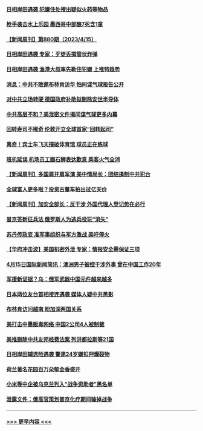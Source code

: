 #### [日相岸田遇袭 犯嫌住处搜出疑似火药等物品](../pages/prog202/a103691887.md?t=04162143) 
#### [枪手袭击水上乐园 墨西哥中部酿7死含1童](../pages/prog202/a103691913.md?t=04162143) 
#### [【新闻周刊】第880期（2023/4/15）](../pages/prog202/a103691904.md?t=04162143) 
#### [日相岸田遇袭 专家：歹徒丢掷管状炸弹](../pages/prog202/a103691902.md?t=04162143) 
#### [日相岸田遇袭 渔港大叔率先勒住犯嫌 上推特趋势](../pages/prog202/a103691895.md?t=04162143) 
#### [消息：中共不敢邀布林肯访华 怕间谍气球报告公开](../pages/prog202/a103691872.md?t=04162143) 
#### [对中共立场转硬 德国政府补助拟剔除安世半导体](../pages/prog202/a103691858.md?t=04162143) 
#### [中共高层不和？美泄密文件揭间谍气球更多内幕](../pages/prog202/a103691836.md?t=04162143) 
#### [回转寿司不稀奇 伦敦开立全球首家“回转起司”](../pages/prog202/a103691841.md?t=04162143) 
#### [离奇！宾士车飞天撞破体育馆 球员正在练球](../pages/prog202/a103691838.md?t=04162143) 
#### [班机延误 机场员工画石狮表达歉意 乘客火气全消](../pages/prog202/a103691830.md?t=04162143) 
#### [【新闻周刊】多国肩并肩军演 美中情局长：团结遏制中共犯台](../pages/prog202/a103691668.md?t=04162143) 
#### [全球富人更多啦？投资古董车拍出过亿天价](../pages/prog202/a103691634.md?t=04162143) 
#### [【新闻周刊】加安全部长：反干涉 外国代理人登记势在必行](../pages/prog202/a103691665.md?t=04162143) 
#### [普京签新征兵法 俄罗斯人为逃兵役玩“消失”](../pages/prog202/a103691635.md?t=04162143) 
#### [苏丹传政变 准军事组织与军方激战 美吁停火](../pages/prog202/a103691633.md?t=04162143) 
#### [【华府冲击波】美国机密外泄 专家：情报安全需保证三项](../pages/prog202/a103691636.md?t=04162143) 
#### [4月15日国际新闻简讯：澳洲男子被控干涉外事 曾在中国工作20年](../pages/prog202/a103691632.md?t=04162143) 
#### [军援新证据？乌：俄军武器中国元件越来越多](../pages/prog202/a103691610.md?t=04162143) 
#### [日本两位友台首相接连遇袭 媒体人疑中共黑影](../pages/prog202/a103691601.md?t=04162143) 
#### [布林肯访问越南 盼加深两国关系](../pages/prog202/a103691500.md?t=04162143) 
#### [美打击中墨贩毒网络 中国2公司4人被制裁](../pages/prog202/a103691501.md?t=04162143) 
#### [美推删除中共友邦经费法案 列洪都拉斯等21国](../pages/prog202/a103691502.md?t=04162143) 
#### [日相岸田辅选险遇袭 警逮24岁嫌扣押爆裂物](../pages/prog202/a103691503.md?t=04162143) 
#### [荷兰著名花园百万朵郁金香盛开](../pages/prog202/a103691504.md?t=04162143) 
#### [小米等中企被乌克兰列入“战争资助者”黑名单](../pages/prog202/a103691481.md?t=04162143) 
#### [泄露文件：俄高官策划普京化疗期间输掉战争](../pages/prog202/a103691410.md?t=04162143) 

----
#### [ >>> 更早内容 <<< ](../indexes/prog202-earlier.md)
